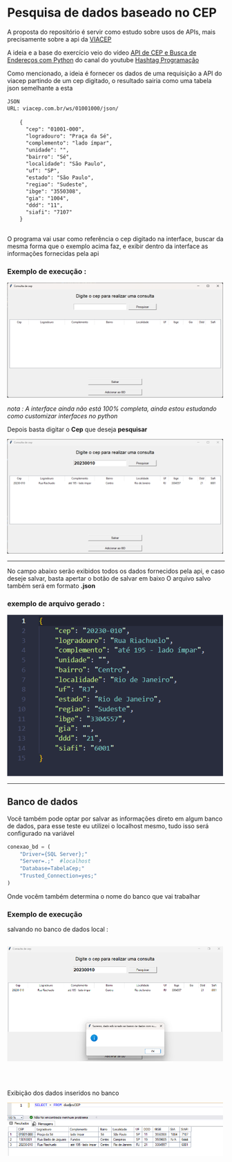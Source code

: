 # Pesquisa de dados baseado no CEP

A proposta do repositório é servir como estudo sobre usos de APIs, mais precisamente sobre a api da [VIACEP](https://viacep.com.br/)

A ideia e a base do exercício veio do vídeo [
API de CEP e Busca de Endereços com Python](https://www.youtube.com/watch?v=m72WIejruxI) do canal do youtube [Hashtag Programação](https://www.youtube.com/@HashtagProgramacao)

Como mencionado, a ideia é fornecer os dados de uma requisição a API do viacep partindo de um cep digitado, o resultado sairia como uma tabela json semelhante a esta

```
JSON
URL: viacep.com.br/ws/01001000/json/

    {
      "cep": "01001-000",
      "logradouro": "Praça da Sé",
      "complemento": "lado ímpar",
      "unidade": "",
      "bairro": "Sé",
      "localidade": "São Paulo",
      "uf": "SP",
      "estado": "São Paulo",
      "regiao": "Sudeste",
      "ibge": "3550308",
      "gia": "1004",
      "ddd": "11",
      "siafi": "7107"
    }
          
```

O programa vai usar como referência  o cep digitado na interface, buscar da mesma forma que o exemplo acima faz, e exibir dentro da interface as informações fornecidas pela api

### Exemplo de execução :

<img src='assets/img1.png' width =500>

_nota : A interface ainda não está 100% completa, ainda estou estudando como customizar interfaces no python_

Depois basta digitar o **Cep** que deseja **pesquisar**

<img src='assets/img2.png' width =500>

___

No campo abaixo serão exibidos todos os dados fornecidos pela api, e caso deseje salvar, basta apertar o botão de salvar em baixo
O arquivo salvo também será em formato **.json**

### exemplo de arquivo gerado : 
<img src='assets/img3.png' width =500>

___

## Banco de dados
Você também pode optar por salvar as informações direto em algum banco de dados, 
para esse teste eu utilizei o localhost mesmo, tudo isso será configurado na variável
```Python
conexao_bd = (
    "Driver={SQL Server};"
    "Server=.;"  #localhost
    "Database=TabelaCep;"
    "Trusted_Connection=yes;"
)
```
Onde vocêm também determina o nome do banco que vai trabalhar
<br>
### Exemplo de execução 
salvando no banco de dados local :

<br>

<img src='assets/img5.png' width =500>

<br><br>

Exibição dos dados inseridos no banco



<img src='assets/img6.png' width =500>